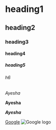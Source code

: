 # heading1
## heading2
### heading3
#### heading4
##### heading5
###### h6

*Ayesha*

**Ayesha**

***Ayesha***

[Google](https://www.google.com)
![Google logo](https://media.wired.com/photos/5926ffe47034dc5f91bed4e8/master/pass/google-logo.jpg)
